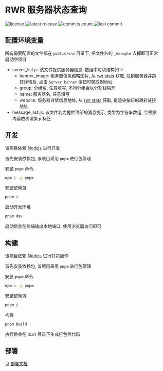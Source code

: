# RWR 服务器状态查询

![license](https://badgen.net/github/license/Kreedzt/rwr-server-stats)
![latest release](https://badgen.net/github/release/Kreedzt/rwr-server-stats)
![commits count](https://badgen.net/github/commits/Kreedzt/rwr-server-stats)
![last commit](https://badgen.net/github/last-commit/Kreedzt/rwr-server-stats)

## 配置环境变量

所有需要配置的文件都在 `public/env` 目录下, 把文件名的 `_example` 去掉即可正常启动空项目

- server_list.js: 该文件提供服务器信息, 数组中每项结构如下:
  + banner_image: 服务器信息缩略图片, 从 [rwr stats](https://rwrstats.com/servers) 获取, 找到服务器并跳转详情后, 点击 `Server banner` 按钮可获取到地址
  + group: 分组名, 任意填写, 不同分组会以分割线隔开
  + name: 服务器名, 任意填写
  + website: 服务器详情信息地址, 从 [rwr stats](https://rwrstats.com/servers) 获取, 是渲染按钮的跳转链接地址
- message_list.js: 该文件名为提供顶部的消息提示, 类型为字符串数组, 会根据内容依次渲染 `p` 标签

## 开发

该项目依赖 [Nodejs](https://nodejs.org/en/) 进行开发

首先安装依赖包, 该项目采用 `pnpm` 进行包管理

安装 `pnpm` 命令:

```sh
npm i -g pnpm
```

安装依赖包:

```sh
pnpm i
```

启动开发环境

```sh
pnpm dev
```

启动后会在终端输出本地端口, 使用浏览器访问即可

## 构建

该项目依赖 [Nodejs](https://nodejs.org/en/) 进行打包操作

首先安装依赖包, 该项目采用 `pnpm` 进行包管理

安装 `pnpm` 命令:

```sh
npm i -g pnpm
```

安装依赖包:

```sh
pnpm i
```

构建

```sh
pnpm build
```

执行后会在 `dist` 目录下生成打包后代码

## 部署

见 [部署文档](https://github.com/Kreedzt/rwr-server-stats/blob/master/DEPLOYMENT.md) 